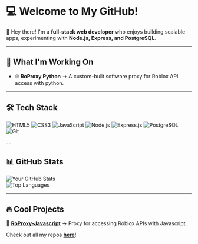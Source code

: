 # 💻 Welcome to My GitHub!  

👋 Hey there! I'm a **full-stack web developer** who enjoys building scalable apps, experimenting with **Node.js, Express, and PostgreSQL**.

---

## 🚀 **What I'm Working On**
- 🌐 **RoProxy Python** → A custom-built software proxy for Roblox API access with python.  

---

## 🛠 **Tech Stack**
![HTML5](https://img.shields.io/badge/-HTML5-E34F26?style=flat-square&logo=html5&logoColor=white)
![CSS3](https://img.shields.io/badge/-CSS3-1572B6?style=flat-square&logo=css3&logoColor=white)
![JavaScript](https://img.shields.io/badge/-JavaScript-F7DF1E?style=flat-square&logo=javascript&logoColor=black)
![Node.js](https://img.shields.io/badge/-Node.js-339933?style=flat-square&logo=node.js&logoColor=white)
![Express.js](https://img.shields.io/badge/-Express.js-000000?style=flat-square&logo=express&logoColor=white)
![PostgreSQL](https://img.shields.io/badge/-PostgreSQL-336791?style=flat-square&logo=postgresql&logoColor=white)
![Git](https://img.shields.io/badge/-Git-F05032?style=flat-square&logo=git&logoColor=white)

--
## 📊 GitHub Stats  
![Your GitHub Stats](https://github-readme-stats.vercel.app/api?username=insanerest&show_icons=true&theme=radical)  
![Top Languages](https://github-readme-stats.vercel.app/api/top-langs/?username=insanerest&layout=compact&theme=radical)

---

## 🔥 **Cool Projects**

📌 **[RoProxy-Javascript](https://github.com/insanerest/RoProxy-API-Javascript)** → Proxy for accessing Roblox APIs with Javascript.  

Check out all my repos [**here**](https://github.com/insanerest?tab=repositories)!  

